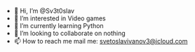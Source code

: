 - 👋 Hi, I’m @Sv3t0slav
- 👀 I’m interested in Video games
- 🌱 I’m currently learning Python
- 💞️ I’m looking to collaborate on nothing
- 📫 How to reach me mail me: svetoslavivanov3@icloud.com

<!---
Sv3t0slav/Sv3t0slav is a ✨ special ✨ repository because its `README.md` (this file) appears on your GitHub profile.
You can click the Preview link to take a look at your changes.
--->
